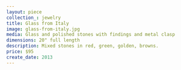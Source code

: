 ```yaml
---
layout: piece
collection_: jewelry
title: Glass from Italy
image: glass-from-italy.jpg
media: Glass and polished stones with findings and metal clasp
dimensions: 20" full length
description: Mixed stones in red, green, golden, browns.
price: $95
create_date: 2013
---
```

